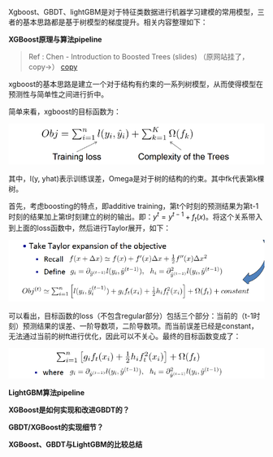Xgboost、GBDT、lightGBM是对于特征类数据进行机器学习建模的常用模型，三者的基本思路都是基于树模型的梯度提升。相关内容整理如下：



**XGBoost原理与算法pipeline**

> Ref : Chen - Introduction to Boosted Trees (slides) （原网站挂了，copy→） [copy](./assets/Chen_Introduction_to_Boosted_Trees.pdf)

xgboost的基本思路是建立一个对于结构有约束的一系列树模型，从而使得模型在预测性与简单性之间进行折中。

简单来看，xgboost的目标函数为：

![image-20210628211127790](assets/image-20210628211127790.png)

其中，l(y, yhat)表示训练误差，Omega是对于树的结构的约束。其中fk代表第k棵树。

首先，考虑boosting的特点，即additive training，第t个时刻的预测结果为第t-1时刻的结果加上第t时刻建立的树的输出。即：$y^t = y^{t-1} + f_t(x)$。将这个关系带入到上面的loss函数中，然后进行Taylor展开，如下：

![image-20210628211558014](assets/image-20210628211558014.png)

可以看出，目标函数的loss（不包含regular部分）包括三个部分：当前的（t-1时刻）预测结果的误差、一阶导数项，二阶导数项。而当前误差已经是constant，无法通过当前的树ft进行优化，因此可以不关心。最终的目标函数变成了：

![image-20210628212154610](assets/image-20210628212154610.png)









**LightGBM算法pipeline**











**XGBoost是如何实现和改进GBDT的？**









**GBDT/XGBoost的实现细节？**







**XGBoost、GBDT与LightGBM的比较总结**





